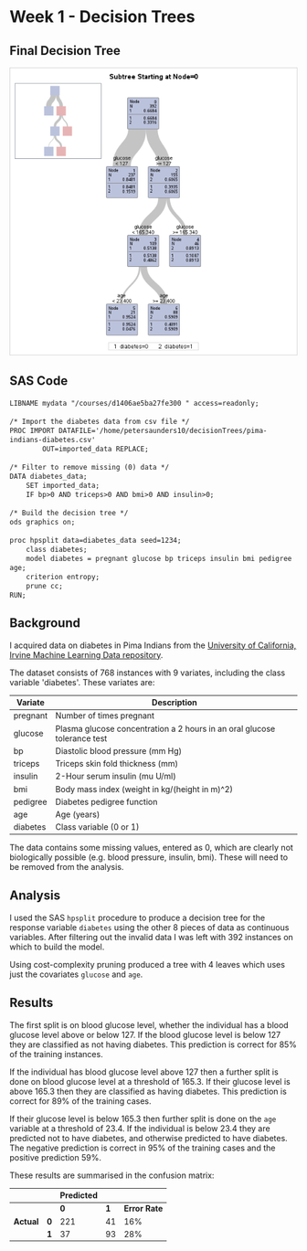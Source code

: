 # Week 1 - Decision Trees

## Final Decision Tree

![Diabetes Decision Tree](images/tree.png?raw=true)

## SAS Code
```sas
LIBNAME mydata "/courses/d1406ae5ba27fe300 " access=readonly;

/* Import the diabetes data from csv file */
PROC IMPORT DATAFILE='/home/petersaunders10/decisionTrees/pima-indians-diabetes.csv' 
        OUT=imported_data REPLACE;
        
/* Filter to remove missing (0) data */
DATA diabetes_data;
    SET imported_data;
    IF bp>0 AND triceps>0 AND bmi>0 AND insulin>0;

/* Build the decision tree */
ods graphics on;

proc hpsplit data=diabetes_data seed=1234;
    class diabetes;
    model diabetes = pregnant glucose bp triceps insulin bmi pedigree age;
    criterion entropy;
    prune cc;    
RUN;
```

## Background
I acquired data on diabetes in Pima Indians from the [University of California, Irvine Machine Learning Data repository](https://archive.ics.uci.edu/ml/datasets/Pima+Indians+Diabetes).

The dataset consists of 768 instances with 9 variates, including the class variable 'diabetes'.  These variates are:

| Variate | Description |
| --- | --- |
| pregnant | Number of times pregnant |
| glucose | Plasma glucose concentration a 2 hours in an oral glucose tolerance test |
| bp | Diastolic blood pressure (mm Hg)  |
| triceps | Triceps skin fold thickness (mm) |
| insulin | 2-Hour serum insulin (mu U/ml)  |
| bmi | Body mass index (weight in kg/(height in m)^2)  |
| pedigree | Diabetes pedigree function  |
| age | Age (years)  |
| diabetes | Class variable (0 or 1) |

The data contains some missing values, entered as 0, which are clearly not biologically possible (e.g. blood pressure, insulin, bmi).  These will need to be removed from the analysis.

## Analysis

I used the SAS `hpsplit` procedure to produce a decision tree for the response variable `diabetes` using the other 8 pieces of data as continuous variables.  After filtering out the invalid data I was left with 392 instances on which to build the model.

Using cost-complexity pruning produced a tree with 4 leaves which uses just the covariates `glucose` and `age`.

## Results

The first split is on blood glucose level, whether the individual has a blood glucose level above or below 127.  If the blood glucose level is below 127 they are classified as not having diabetes.  This prediction is correct for 85% of the training instances.

If the individual has blood glucose level above 127 then a further split is done on blood glucose level at a threshold of 165.3.  If their glucose level is above 165.3 then they are classified as having diabetes.  This prediction is correct for 89% of the training cases.

If their glucose level is below 165.3 then further split is done on the `age` variable at a threshold of 23.4.  If the individual is below 23.4 they are predicted not to have diabetes, and otherwise predicted to have diabetes.  The negative prediction is correct in 95% of the training cases and the positive prediction 59%.

These results are summarised in the confusion matrix:

|        |   | Predicted |            ||
| ------ |---|-----|-----|------------|
|        |   | **0**  | **1**  | **Error Rate** |
| **Actual** | **0** | 221 | 41  | 16%        |
|            | **1** | 37  | 93  | 28%        |
